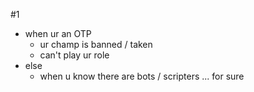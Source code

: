 #1
- when ur an OTP
	- ur champ is banned / taken
	- can't play ur role
- else
	- when u know there are bots / scripters ... for sure
